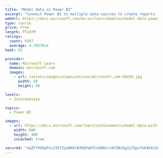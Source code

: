 ```yaml
---
title: "Model data in Power BI"
excerpt: "Connect Power BI to multiple data sources to create reports. Define the relationship between your data sources."
webUrl: https://docs.microsoft.com/en-us/learn/modules/model-data-power-bi/
type: course
price: Free
length: PT1H7M
ratings:
  count: 6507
  average: 4.7057014
heat: 62

provider:
  name: Microsoft Learn
  domain: microsoft.com
  images:
    - url: /assets/images/organizations/microsoft.com-50x50.jpg
      width: 50
      height: 50

levels:
  - Intermediate

topics:
  - Power BI

images:
  - url: https://docs.microsoft.com/learn/achievements/model-data-with-power-bi-desktop-social.png
    width: 800
    height: 400
    isCached: true

secured: "oqZF7hUEpPzuJ3IYZjw9K0rB2KQFw6TCnGN0srz8FZWi6g3jZ5pvTnk464JJWD0kMMU5k4HI/Wocmi7O+B9g0U5bf+WSONrzOHNWlWRACHDc+RDE+fTIhXe7cunBsq/w4eF8HVb0IjXjycPp13IKre3FAsjiZJlRRmKMq0a9fA7DHm0k7l7fft+pIfSjxd3pmocF4b/VL0MzBUyu37a3LmJVTvPYzzyejm7AgO10zhd4py7glbgDwDtiv/DSveIU7RlnW+BDGDFJZErQ/RXtCMaYRgGEXiQeT3464w3gAycLCOP0kmq74TN9qF9AR1nS/qls0VrJaLNPH+bbx1x3NroJemJ7FRuCUvHch5Mx8vlmYFX7NYZm1sUwhZAu5ubMqACv+FOb5fHhuBNIH6HnfWDT3BE2HR0qbRURutFHaMw=;6vQaXiJK8ztNSN4cf+GGtQ=="
---
```


